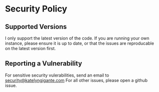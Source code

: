 # Security Policy

## Supported Versions

I only support the latest version of the code.  If you are running your own instance, please ensure it is up to date, or that the issues are reproducable on the latest version first.

## Reporting a Vulnerability

For sensitive security vulerabilities, send an email to security@katelyngigante.com
For all other issues, please open a github issue.
